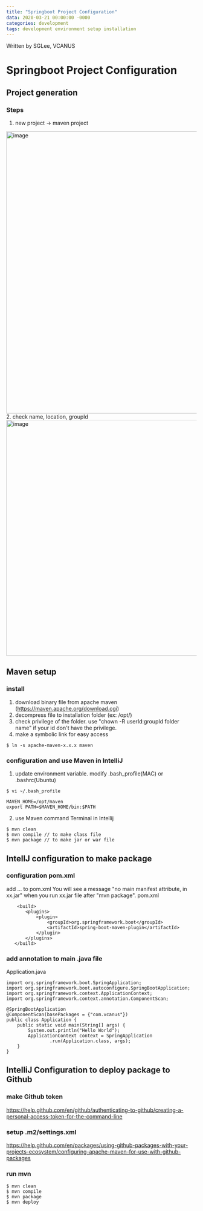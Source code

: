 ```yaml
---
title: "Springboot Project Configuration"
data: 2020-03-21 00:00:00 -0000
categories: development 
tags: development environment setup installation 
---
```


Written by SGLee, VCANUS

# Springboot Project Configuration

## Project generation
### Steps
 1. new project -> maven project
 <img width="746" alt="image" src="https://user-images.githubusercontent.com/44759045/77221248-85583c80-6b8b-11ea-8bf6-4d29ffe627ad.png">
 2. check name, location, groupId
 <img width="624" alt="image" src="https://user-images.githubusercontent.com/44759045/77221313-09122900-6b8c-11ea-9809-3f9aa24cdf89.png">

## Maven setup
### install
 1. download binary file from apache maven (https://maven.apache.org/download.cgi)
 2. decompress file to installation folder (ex: /opt/)
 3. check privilege of the folder. use "chown -R userId:groupId folder name" if your id don't have the privilege.
 4. make a symbolic link for easy access
 ```
 $ ln -s apache-maven-x.x.x maven
 ```
### configuration and use Maven in IntelliJ
 1. update environment variable. modify .bash_profile(MAC) or .bashrc(Ubuntu)
 ```
 $ vi ~/.bash_profile
 ```
 ```
 MAVEN_HOME=/opt/maven
 export PATH=$MAVEN_HOME/bin:$PATH
 ```
 2. use Maven command Terminal in Intellij
 ```
 $ mvn clean
 $ mvn compile // to make class file
 $ mvn package // to make jar or war file
 ```
## IntellJ configuration to make package
### configuration pom.xml
 add <build><plugins><plubin>... to pom.xml
 You will see a message "no main manifest attribute, in xx.jar" when you run xx.jar file after "mvn package".
 pom.xml
 ```
     <build>
        <plugins>
            <plugin>
                <groupId>org.springframework.boot</groupId>
                <artifactId>spring-boot-maven-plugin</artifactId>
            </plugin>
        </plugins>
    </build>
 ```
### add annotation to main .java file
 Application.java
 ```
 import org.springframework.boot.SpringApplication;
 import org.springframework.boot.autoconfigure.SpringBootApplication;
 import org.springframework.context.ApplicationContext;
 import org.springframework.context.annotation.ComponentScan;

 @SpringBootApplication
 @ComponentScan(basePackages = {"com.vcanus"})
 public class Application {
     public static void main(String[] args) {
         System.out.println("Hello World");
         ApplicationContext context = SpringApplication
                 .run(Application.class, args);
     }
 }
 ```
## IntelliJ Configuration to deploy package to Github
### make Github token 
https://help.github.com/en/github/authenticating-to-github/creating-a-personal-access-token-for-the-command-line
### setup .m2/settings.xml
https://help.github.com/en/packages/using-github-packages-with-your-projects-ecosystem/configuring-apache-maven-for-use-with-github-packages
### run mvn
```
$ mvn clean 
$ mvn compile
$ mvn package
$ mvn deploy
```

